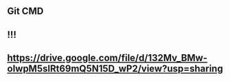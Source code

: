 Git CMD
---
!!!
---
https://drive.google.com/file/d/132Mv_BMw-oIwpM5slRt69mQ5N15D_wP2/view?usp=sharing
---